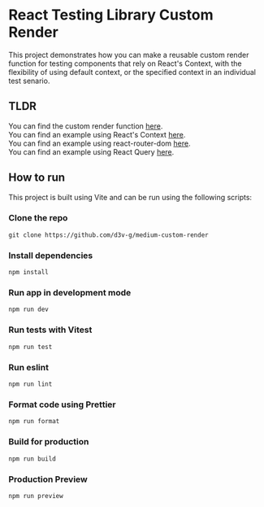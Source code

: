 # React Testing Library Custom Render
This project demonstrates how you can make a reusable custom render function for testing components that rely on React's Context, with the flexibility of using default context, or the specified context in an individual test senario.

<!-- Link to my Medium article detailing the thought process behind having this custom render method:  -->
## TLDR
You can find the custom render function [here](/src/test-utils.tsx).  
You can find an example using React's Context [here](/src/components/ThemeExample.test.tsx).  
You can find an example using react-router-dom [here](/src/components/RouterExample.test.tsx).  
You can find an example using React Query [here](/src/components/QueryExample.test.tsx).

## How to run
This project is built using Vite and can be run using the following scripts:
### Clone the repo
```
git clone https://github.com/d3v-g/medium-custom-render
```
### Install dependencies
```
npm install
```
### Run app in development mode
```
npm run dev
```
### Run tests with Vitest
```
npm run test
```
### Run eslint
```
npm run lint
```
### Format code using Prettier
```
npm run format
```
### Build for production
```
npm run build
```
### Production Preview
```
npm run preview
```
